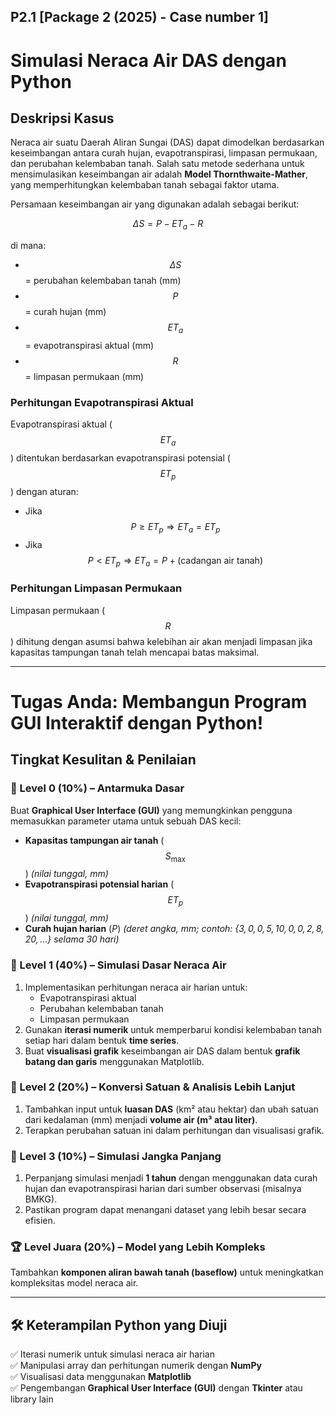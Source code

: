 ## P2.1 [Package 2 (2025) - Case number 1]
# Simulasi Neraca Air DAS dengan Python

## Deskripsi Kasus
Neraca air suatu Daerah Aliran Sungai (DAS) dapat dimodelkan berdasarkan keseimbangan antara curah hujan, evapotranspirasi, limpasan permukaan, dan perubahan kelembaban tanah. Salah satu metode sederhana untuk mensimulasikan keseimbangan air adalah **Model Thornthwaite-Mather**, yang memperhitungkan kelembaban tanah sebagai faktor utama.

Persamaan keseimbangan air yang digunakan adalah sebagai berikut:

$$\Delta S = P - ET_a - R$$

di mana:

- $$\Delta S$$ = perubahan kelembaban tanah (mm)  
- $$P$$ = curah hujan (mm)  
- $$ET_a$$ = evapotranspirasi aktual (mm)  
- $$R$$ = limpasan permukaan (mm)  

### Perhitungan Evapotranspirasi Aktual
Evapotranspirasi aktual ($$ET_a$$) ditentukan berdasarkan evapotranspirasi potensial ($$ET_p$$) dengan aturan:

- Jika $$P \geq ET_p \Rightarrow ET_a = ET_p$$  
- Jika $$P < ET_p \Rightarrow ET_a = P + (\text{cadangan air tanah})$$  

### Perhitungan Limpasan Permukaan
Limpasan permukaan ($$R$$) dihitung dengan asumsi bahwa kelebihan air akan menjadi limpasan jika kapasitas tampungan tanah telah mencapai batas maksimal.

---

# Tugas Anda: Membangun Program GUI Interaktif dengan Python!

## **Tingkat Kesulitan & Penilaian**

### 🔰 Level 0 (10%) – **Antarmuka Dasar**
Buat **Graphical User Interface (GUI)** yang memungkinkan pengguna memasukkan parameter utama untuk sebuah DAS kecil:
- **Kapasitas tampungan air tanah** ($$S_{\max}$$) *(nilai tunggal, mm)*  
- **Evapotranspirasi potensial harian** ($$ET_p$$) *(nilai tunggal, mm)*  
- **Curah hujan harian** ($P$) *(deret angka, mm; contoh: $\{3, 0, 0, 5, 10, 0, 0, 2, 8, 20, \dots\}$ selama 30 hari)*

### 🥇 Level 1 (40%) – **Simulasi Dasar Neraca Air**
1. Implementasikan perhitungan neraca air harian untuk:  
   - Evapotranspirasi aktual  
   - Perubahan kelembaban tanah  
   - Limpasan permukaan  
2. Gunakan **iterasi numerik** untuk memperbarui kondisi kelembaban tanah setiap hari dalam bentuk **time series**.
3. Buat **visualisasi grafik** keseimbangan air DAS dalam bentuk **grafik batang dan garis** menggunakan Matplotlib.

### 🥈 Level 2 (20%) – **Konversi Satuan & Analisis Lebih Lanjut**
1. Tambahkan input untuk **luasan DAS** (km² atau hektar) dan ubah satuan dari kedalaman (mm) menjadi **volume air (m³ atau liter)**.
2. Terapkan perubahan satuan ini dalam perhitungan dan visualisasi grafik.

### 🥉 Level 3 (10%) – **Simulasi Jangka Panjang**
1. Perpanjang simulasi menjadi **1 tahun** dengan menggunakan data curah hujan dan evapotranspirasi harian dari sumber observasi (misalnya BMKG).
2. Pastikan program dapat menangani dataset yang lebih besar secara efisien.

### 🏆 Level Juara (20%) – **Model yang Lebih Kompleks**
Tambahkan **komponen aliran bawah tanah (baseflow)** untuk meningkatkan kompleksitas model neraca air.

---

## 🛠 Keterampilan Python yang Diuji
✅ Iterasi numerik untuk simulasi neraca air harian  
✅ Manipulasi array dan perhitungan numerik dengan **NumPy**  
✅ Visualisasi data menggunakan **Matplotlib**  
✅ Pengembangan **Graphical User Interface (GUI)** dengan **Tkinter** atau library lain  
